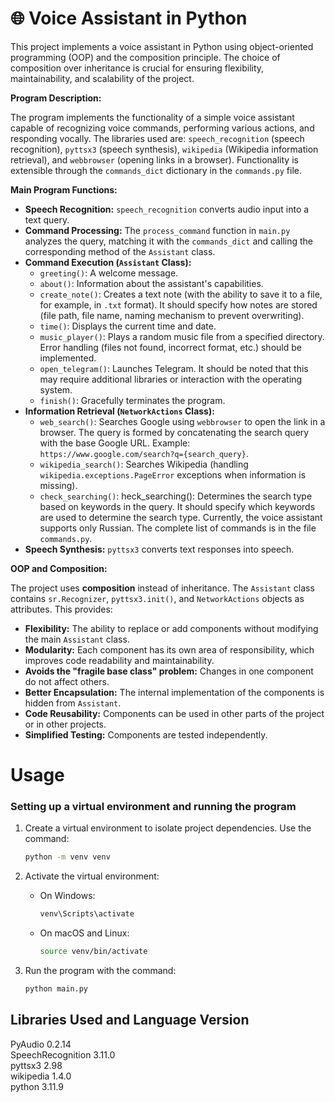 # 🌐 Voice Assistant in Python

This project implements a voice assistant in Python using object-oriented programming (OOP) and the composition principle.  The choice of composition over inheritance is crucial for ensuring flexibility, maintainability, and scalability of the project.

**Program Description:**

The program implements the functionality of a simple voice assistant capable of recognizing voice commands, performing various actions, and responding vocally.  The libraries used are: `speech_recognition` (speech recognition), `pyttsx3` (speech synthesis), `wikipedia` (Wikipedia information retrieval), and `webbrowser` (opening links in a browser).  Functionality is extensible through the `commands_dict` dictionary in the `commands.py` file.

**Main Program Functions:**

* **Speech Recognition:** `speech_recognition` converts audio input into a text query.
* **Command Processing:** The `process_command` function in `main.py` analyzes the query, matching it with the `commands_dict` and calling the corresponding method of the `Assistant` class.
* **Command Execution (`Assistant` Class):**
    * `greeting()`: A welcome message.
    * `about()`: Information about the assistant's capabilities.
    * `create_note()`: Creates a text note (with the ability to save it to a file, for example, in `.txt` format).  It should specify how notes are stored (file path, file name, naming mechanism to prevent overwriting).
    * `time()`: Displays the current time and date.
    * `music_player()`: Plays a random music file from a specified directory.  Error handling (files not found, incorrect format, etc.) should be implemented.
    * `open_telegram()`: Launches Telegram.  It should be noted that this may require additional libraries or interaction with the operating system.
    * `finish()`: Gracefully terminates the program.
* **Information Retrieval (`NetworkActions` Class):**
    * `web_search()`: Searches Google using `webbrowser` to open the link in a browser. The query is formed by concatenating the search query with the base Google URL. Example: `https://www.google.com/search?q={search_query}`.
    * `wikipedia_search()`: Searches Wikipedia (handling `wikipedia.exceptions.PageError` exceptions when information is missing).
    * `check_searching()`: heck_searching(): Determines the search type based on keywords in the query. It should specify which keywords are used to determine the search type. Currently, the voice assistant supports only Russian.  The complete list of commands is in the file `commands.py`.
* **Speech Synthesis:** `pyttsx3` converts text responses into speech.


**OOP and Composition:**

The project uses **composition** instead of inheritance. The `Assistant` class contains `sr.Recognizer`, `pyttsx3.init()`, and `NetworkActions` objects as attributes. This provides:

* **Flexibility:** The ability to replace or add components without modifying the main `Assistant` class.
* **Modularity:** Each component has its own area of responsibility, which improves code readability and maintainability.
* **Avoids the "fragile base class" problem:** Changes in one component do not affect others.
* **Better Encapsulation:** The internal implementation of the components is hidden from `Assistant`.
* **Code Reusability:** Components can be used in other parts of the project or in other projects.
* **Simplified Testing:** Components are tested independently.

# Usage
### Setting up a virtual environment and running the program

1. Create a virtual environment to isolate project dependencies.
   Use the command:
   ```bash
   python -m venv venv
   ```

2. Activate the virtual environment:
   - On Windows:
     ```bash
     venv\Scripts\activate
     ```
   - On macOS and Linux:
     ```bash
     source venv/bin/activate
     ```

3. Run the program with the command:
   ```bash
   python main.py
   ```

## Libraries Used and Language Version
PyAudio 0.2.14  <br />
SpeechRecognition 3.11.0  <br />
pyttsx3 2.98  <br />
wikipedia 1.4.0  <br />
python 3.11.9  <br />
